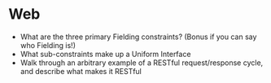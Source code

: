 # Web

* What are the three primary Fielding constraints? (Bonus if you can say who Fielding is!)
* What sub-constraints make up a Uniform Interface
* Walk through an arbitrary example of a RESTful request/response cycle, and describe what makes it RESTful